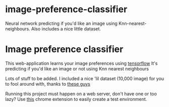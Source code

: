# image-preference-classifier
 Neural network predicting if you'd like an image using Knn-nearest-neighbours. Also includes a nice little dataset.

 # Image preference classifier
 This web-application learns your image preferences using [tensorflow](https://www.tensorflow.org/js)
 It's predicting if you'd like an image or not using Knn nearest neighbours

 Lots of stuff to be added. I included a nice 'lil dataset (10,000 image) for you to fool around with, thanks to [these guys](http://mmlab.ie.cuhk.edu.hk/projects/CelebA.html)

 Running this project must happen on a web server, don't have one or too lazy? Use
 [this](https://chrome.google.com/webstore/detail/web-server-for-chrome/ofhbbkphhbklhfoeikjpcbhemlocgigb/related) chrome extension to easily create a test environment.
